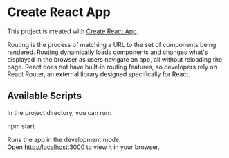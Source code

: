 # Create React App

This project is created with [Create React App](https://github.com/facebook/create-react-app).

Routing is the process of matching a URL to the set of components being rendered. Routing dynamically loads components and changes what's displayed in the browser as users navigate an app, all without reloading the page. React does not have built-in routing features, so developers rely on React Router, an external library designed specifically for React.

## Available Scripts

In the project directory, you can run:

npm start

Runs the app in the development mode.\
Open [http://localhost:3000](http://localhost:3000) to view it in your browser.

